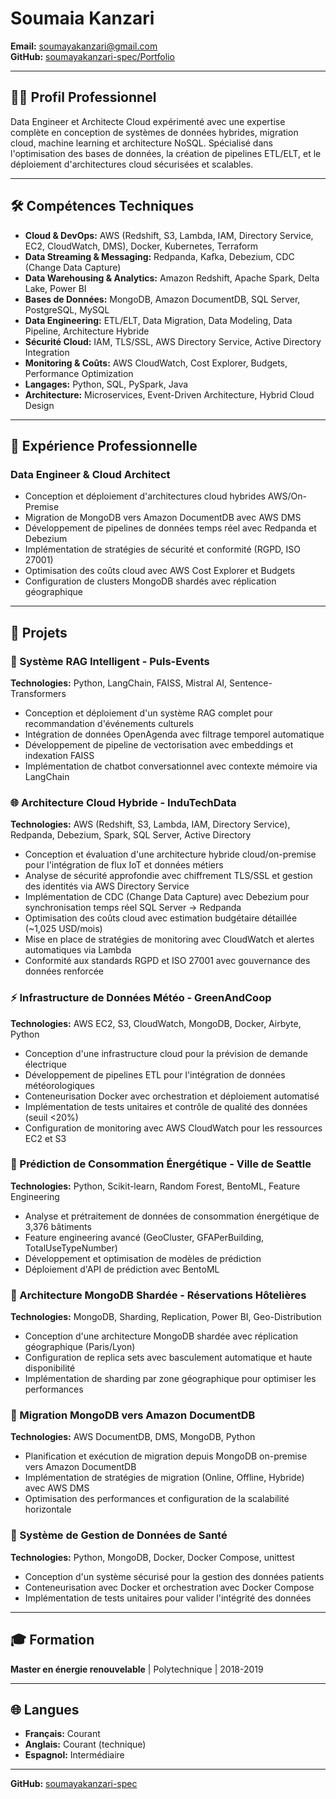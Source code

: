 # Soumaia Kanzari

**Email:** soumayakanzari@gmail.com  
**GitHub:** [soumayakanzari-spec/Portfolio](https://github.com/soumayakanzari-spec/Portfolio.git)

---

## 👨‍💻 Profil Professionnel

Data Engineer et Architecte Cloud expérimenté avec une expertise complète en conception de systèmes de données hybrides, migration cloud, machine learning et architecture NoSQL. Spécialisé dans l'optimisation des bases de données, la création de pipelines ETL/ELT, et le déploiement d'architectures cloud sécurisées et scalables.

---

## 🛠️ Compétences Techniques

- **Cloud & DevOps:** AWS (Redshift, S3, Lambda, IAM, Directory Service, EC2, CloudWatch, DMS), Docker, Kubernetes, Terraform
- **Data Streaming & Messaging:** Redpanda, Kafka, Debezium, CDC (Change Data Capture)
- **Data Warehousing & Analytics:** Amazon Redshift, Apache Spark, Delta Lake, Power BI
- **Bases de Données:** MongoDB, Amazon DocumentDB, SQL Server, PostgreSQL, MySQL
- **Data Engineering:** ETL/ELT, Data Migration, Data Modeling, Data Pipeline, Architecture Hybride
- **Sécurité Cloud:** IAM, TLS/SSL, AWS Directory Service, Active Directory Integration
- **Monitoring & Coûts:** AWS CloudWatch, Cost Explorer, Budgets, Performance Optimization
- **Langages:** Python, SQL, PySpark, Java
- **Architecture:** Microservices, Event-Driven Architecture, Hybrid Cloud Design

---

## 💼 Expérience Professionnelle

### Data Engineer & Cloud Architect

- Conception et déploiement d'architectures cloud hybrides AWS/On-Premise
- Migration de MongoDB vers Amazon DocumentDB avec AWS DMS
- Développement de pipelines de données temps réel avec Redpanda et Debezium
- Implémentation de stratégies de sécurité et conformité (RGPD, ISO 27001)
- Optimisation des coûts cloud avec AWS Cost Explorer et Budgets
- Configuration de clusters MongoDB shardés avec réplication géographique

---

## 🚀 Projets

### 🤖 Système RAG Intelligent - Puls-Events

**Technologies:** Python, LangChain, FAISS, Mistral AI, Sentence-Transformers  
- Conception et déploiement d'un système RAG complet pour recommandation d'événements culturels
- Intégration de données OpenAgenda avec filtrage temporel automatique
- Développement de pipeline de vectorisation avec embeddings et indexation FAISS
- Implémentation de chatbot conversationnel avec contexte mémoire via LangChain

### 🌐 Architecture Cloud Hybride - InduTechData

**Technologies:** AWS (Redshift, S3, Lambda, IAM, Directory Service), Redpanda, Debezium, Spark, SQL Server, Active Directory  
- Conception et évaluation d'une architecture hybride cloud/on-premise pour l'intégration de flux IoT et données métiers
- Analyse de sécurité approfondie avec chiffrement TLS/SSL et gestion des identités via AWS Directory Service
- Implémentation de CDC (Change Data Capture) avec Debezium pour synchronisation temps réel SQL Server → Redpanda
- Optimisation des coûts cloud avec estimation budgétaire détaillée (~1,025 USD/mois)
- Mise en place de stratégies de monitoring avec CloudWatch et alertes automatiques via Lambda
- Conformité aux standards RGPD et ISO 27001 avec gouvernance des données renforcée

### ⚡ Infrastructure de Données Météo - GreenAndCoop

**Technologies:** AWS EC2, S3, CloudWatch, MongoDB, Docker, Airbyte, Python  
- Conception d'une infrastructure cloud pour la prévision de demande électrique
- Développement de pipelines ETL pour l'intégration de données météorologiques
- Conteneurisation Docker avec orchestration et déploiement automatisé
- Implémentation de tests unitaires et contrôle de qualité des données (seuil <20%)
- Configuration de monitoring avec AWS CloudWatch pour les ressources EC2 et S3

### 🏢 Prédiction de Consommation Énergétique - Ville de Seattle

**Technologies:** Python, Scikit-learn, Random Forest, BentoML, Feature Engineering  
- Analyse et prétraitement de données de consommation énergétique de 3,376 bâtiments
- Feature engineering avancé (GeoCluster, GFAPerBuilding, TotalUseTypeNumber)
- Développement et optimisation de modèles de prédiction
- Déploiement d'API de prédiction avec BentoML

### 🏨 Architecture MongoDB Shardée - Réservations Hôtelières

**Technologies:** MongoDB, Sharding, Replication, Power BI, Geo-Distribution  
- Conception d'une architecture MongoDB shardée avec réplication géographique (Paris/Lyon)
- Configuration de replica sets avec basculement automatique et haute disponibilité
- Implémentation de sharding par zone géographique pour optimiser les performances

### 🚀 Migration MongoDB vers Amazon DocumentDB

**Technologies:** AWS DocumentDB, DMS, MongoDB, Python  
- Planification et exécution de migration depuis MongoDB on-premise vers Amazon DocumentDB
- Implémentation de stratégies de migration (Online, Offline, Hybride) avec AWS DMS
- Optimisation des performances et configuration de la scalabilité horizontale

### 🏥 Système de Gestion de Données de Santé

**Technologies:** Python, MongoDB, Docker, Docker Compose, unittest  
- Conception d'un système sécurisé pour la gestion des données patients
- Conteneurisation avec Docker et orchestration avec Docker Compose
- Implémentation de tests unitaires pour valider l'intégrité des données

---

## 🎓 Formation

**Master en énergie renouvelable** | Polytechnique | 2018-2019

---

## 🌐 Langues

- **Français:** Courant
- **Anglais:** Courant (technique)
- **Espagnol:** Intermédiaire

---

**GitHub:** [soumayakanzari-spec](https://github.com/soumayakanzari-spec)
